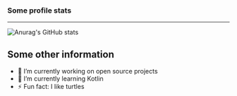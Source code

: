 ### Some profile stats
---
![Anurag's GitHub stats](https://github-readme-stats.vercel.app/api?username=zFlxw&count_private=true&show_icons=true&theme=dracula)


<!--- ![GitHub metrics](https://metrics.lecoq.io/zFlxw?languages=1&followup=1&config.timezone=Europe%2FBerlin) -->


## Some other information

- 🔭 I’m currently working on open source projects
- 🌱 I’m currently learning Kotlin
- ⚡ Fun fact: I like turtles

<!--
**zFlxw/zFlxw** is a ✨ _special_ ✨ repository because its `README.md` (this file) appears on your GitHub profile.

Here are some ideas to get you started:

- 🔭 I’m currently working on ...
- 🌱 I’m currently learning ...
- 👯 I’m looking to collaborate on ...
- 🤔 I’m looking for help with ...
- 💬 Ask me about ...
- 📫 How to reach me: ...
- 😄 Pronouns: ...
- ⚡ Fun fact: ...
-->
